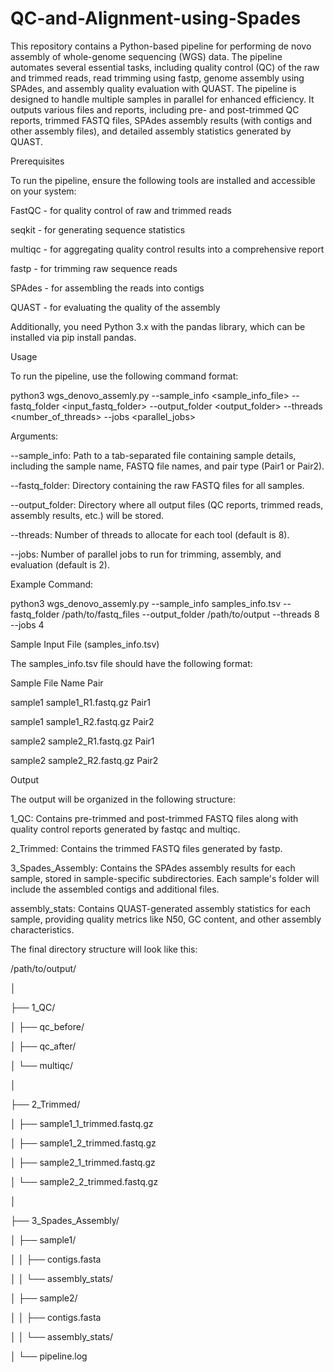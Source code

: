 # QC-and-Alignment-using-Spades

This repository contains a Python-based pipeline for performing de novo assembly of whole-genome sequencing (WGS) data. The pipeline automates several essential tasks, including quality control (QC) of the raw and trimmed reads, read trimming using fastp, genome assembly using SPAdes, and assembly quality evaluation with QUAST. The pipeline is designed to handle multiple samples in parallel for enhanced efficiency. It outputs various files and reports, including pre- and post-trimmed QC reports, trimmed FASTQ files, SPAdes assembly results (with contigs and other assembly files), and detailed assembly statistics generated by QUAST.

Prerequisites

To run the pipeline, ensure the following tools are installed and accessible on your system:

FastQC - for quality control of raw and trimmed reads

seqkit - for generating sequence statistics

multiqc - for aggregating quality control results into a comprehensive report

fastp - for trimming raw sequence reads

SPAdes - for assembling the reads into contigs

QUAST - for evaluating the quality of the assembly

Additionally, you need Python 3.x with the pandas library, which can be installed via pip install pandas.

Usage

To run the pipeline, use the following command format:


python3 wgs_denovo_assemly.py --sample_info <sample_info_file> --fastq_folder <input_fastq_folder> --output_folder <output_folder> --threads <number_of_threads> --jobs <parallel_jobs>

Arguments:

--sample_info: Path to a tab-separated file containing sample details, including the sample name, FASTQ file names, and pair type (Pair1 or Pair2).

--fastq_folder: Directory containing the raw FASTQ files for all samples.

--output_folder: Directory where all output files (QC reports, trimmed reads, assembly results, etc.) will be stored.

--threads: Number of threads to allocate for each tool (default is 8).

--jobs: Number of parallel jobs to run for trimming, assembly, and evaluation (default is 2).

Example Command:

python3 wgs_denovo_assemly.py --sample_info samples_info.tsv --fastq_folder /path/to/fastq_files --output_folder /path/to/output --threads 8 --jobs 4

Sample Input File (samples_info.tsv)

The samples_info.tsv file should have the following format:

Sample    File Name    Pair

sample1   sample1_R1.fastq.gz   Pair1

sample1   sample1_R2.fastq.gz   Pair2

sample2   sample2_R1.fastq.gz   Pair1

sample2   sample2_R2.fastq.gz   Pair2

Output

The output will be organized in the following structure:

1_QC: Contains pre-trimmed and post-trimmed FASTQ files along with quality control reports generated by fastqc and multiqc.

2_Trimmed: Contains the trimmed FASTQ files generated by fastp.

3_Spades_Assembly: Contains the SPAdes assembly results for each sample, stored in sample-specific subdirectories. Each sample's folder will include the assembled contigs and additional files.

assembly_stats: Contains QUAST-generated assembly statistics for each sample, providing quality metrics like N50, GC content, and other assembly characteristics.

The final directory structure will look like this:

/path/to/output/

│

├── 1_QC/

│   ├── qc_before/

│   ├── qc_after/

│   └── multiqc/

│

├── 2_Trimmed/

│   ├── sample1_1_trimmed.fastq.gz

│   ├── sample1_2_trimmed.fastq.gz

│   ├── sample2_1_trimmed.fastq.gz

│   └── sample2_2_trimmed.fastq.gz

│

├── 3_Spades_Assembly/

│   ├── sample1/

│   │   ├── contigs.fasta

│   │   └── assembly_stats/

│   ├── sample2/

│   │   ├── contigs.fasta

│   │   └── assembly_stats/

│   └── pipeline.log

